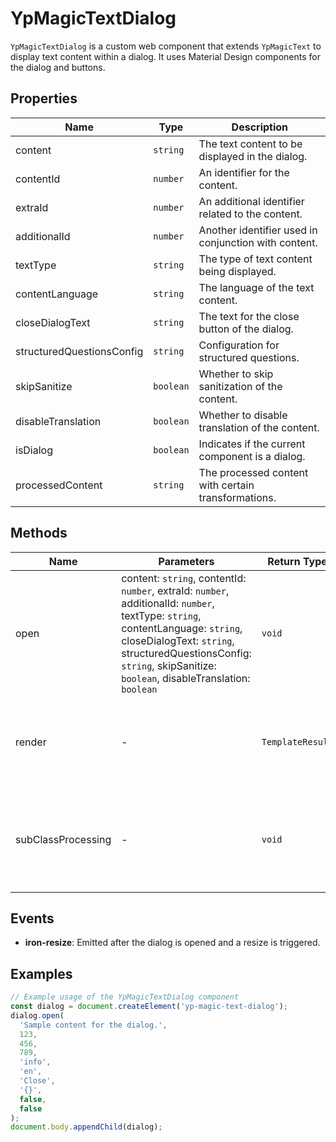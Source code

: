 # YpMagicTextDialog

`YpMagicTextDialog` is a custom web component that extends `YpMagicText` to display text content within a dialog. It uses Material Design components for the dialog and buttons.

## Properties

| Name                      | Type      | Description                                           |
|---------------------------|-----------|-------------------------------------------------------|
| content                   | `string`  | The text content to be displayed in the dialog.       |
| contentId                 | `number`  | An identifier for the content.                        |
| extraId                   | `number`  | An additional identifier related to the content.      |
| additionalId              | `number`  | Another identifier used in conjunction with content.  |
| textType                  | `string`  | The type of text content being displayed.             |
| contentLanguage           | `string`  | The language of the text content.                     |
| closeDialogText           | `string`  | The text for the close button of the dialog.          |
| structuredQuestionsConfig | `string`  | Configuration for structured questions.               |
| skipSanitize              | `boolean` | Whether to skip sanitization of the content.          |
| disableTranslation        | `boolean` | Whether to disable translation of the content.        |
| isDialog                  | `boolean` | Indicates if the current component is a dialog.       |
| processedContent          | `string`  | The processed content with certain transformations.   |

## Methods

| Name   | Parameters                                                                                                      | Return Type | Description                                                                                   |
|--------|-----------------------------------------------------------------------------------------------------------------|-------------|-----------------------------------------------------------------------------------------------|
| open   | content: `string`, contentId: `number`, extraId: `number`, additionalId: `number`, textType: `string`, contentLanguage: `string`, closeDialogText: `string`, structuredQuestionsConfig: `string`, skipSanitize: `boolean`, disableTranslation: `boolean` | `void`      | Opens the dialog with the provided parameters, setting up the content and configuration.      |
| render | -                                                                                                               | `TemplateResult` | Generates the HTML template for the dialog, including the content and close button.           |
| subClassProcessing | -                                                                                                               | `void`      | Processes the content, replacing newline characters with HTML line breaks (`<br />`).         |

## Events

- **iron-resize**: Emitted after the dialog is opened and a resize is triggered.

## Examples

```typescript
// Example usage of the YpMagicTextDialog component
const dialog = document.createElement('yp-magic-text-dialog');
dialog.open(
  'Sample content for the dialog.',
  123,
  456,
  789,
  'info',
  'en',
  'Close',
  '{}',
  false,
  false
);
document.body.appendChild(dialog);
```